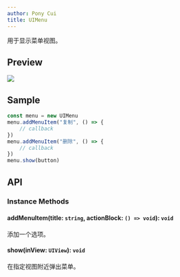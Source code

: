 ```yaml
---
author: Pony Cui
title: UIMenu
---
```


用于显示菜单视图。

## Preview

![](./api-uikit-uimenu.png)

## Sample

```typescript
const menu = new UIMenu
menu.addMenuItem("复制", () => {
    // callback
})
menu.addMenuItem("删除", () => {
    // callback
})
menu.show(button)
```

## API

### Instance Methods

#### addMenuItem(title: `string`, actionBlock: `() => void`): `void`
添加一个选项。

#### show(inView: `UIView`): `void`
在指定视图附近弹出菜单。